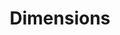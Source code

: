 ---
layout: default
bigquery: https://console.cloud.google.com/bigquery?p=covid-19-dimensions-ai&page=table&d=data&t=publications
contributors: Digital Science, https://www.digital-science.com/
cost: Free for personal, non-commercial use.
description: Dimensions contains more than 100 million publications, ranging from
  articles published in scholarly journals, books and book chapters, to preprints
  and conference proceedings. All publications are contextualized with linked data
  sets, funding, publications, patents, clinical trials, and policy documents. You
  can also view associated categories, funders, institutions, and researcher profiles.
documentation: https://docs.dimensions.ai/bigquery/index.html
last_edit: Mon, 04 Apr 2022 19:04:00 GMT
location: https://www.dimensions.ai/products/free/
maintained_by: Digital Science, https://www.digital-science.com/
schema_fields: '[''address'', ''legal_status'', ''funding_cad'', ''clinical_trial_ids'',
  ''registry'', ''funding_chf'', ''research_org_city_names'', ''research_org_state_names'',
  ''date_online'', ''researcher_ids'', ''eisbn'', ''original_title'', ''investigators'',
  ''isbn'', ''editors'', ''current_assignee_orgs'', ''subtitles'', ''end_date'', ''category_hrcs_hc'',
  ''journal'', ''category_icrp_cso'', ''funder_org_state_codes'', ''repository_url'',
  ''funding_details'', ''funder_orgs'', ''research_orgs'', ''category_for'', ''foa_number'',
  ''pages'', ''associated_publication_id'', ''categories'', ''priority_year'', ''labels'',
  ''legal_events'', ''resulting_publication_doi'', ''email_address'', ''citation_string'',
  ''mesh_terms'', ''interventions'', ''filing_year'', ''type'', ''funding_jpy'', ''types'',
  ''category_uoa'', ''description'', ''open_access_categories_v2'', ''jurisdiction'',
  ''category_rcdc'', ''source_id'', ''altmetrics'', ''cited_by_ids'', ''phase'', ''license'',
  ''acronyms'', ''family_count'', ''linkout'', ''research_org_countries'', ''conference'',
  ''authors'', ''research_org_cities'', ''priority_date'', ''established'', ''family_members_ids'',
  ''category_hrcs_rac'', ''publisher'', ''expiration_date'', ''mesh_headings'', ''funder_org'',
  ''grant_number'', ''associated_publication_doi'', ''original_assignee_orgs'', ''organisation_details'',
  ''funding_amount'', ''supporting_grant_ids'', ''category_bra'', ''journal_lists'',
  ''repository_name'', ''funder_org_acronyms'', ''original_assignee'', ''ipcr'', ''pmcid'',
  ''acknowledgements'', ''year'', ''date_print'', ''gender'', ''funding_currency'',
  ''name'', ''repository_id'', ''external_ids'', ''filing_date'', ''cpc'', ''date_normal'',
  ''metrics'', ''date'', ''start_date'', ''funding_usd'', ''family_id'', ''funder_org_countries'',
  ''reference_ids'', ''book_series_title'', ''pmid'', ''active_years'', ''conditions'',
  ''links'', ''doi'', ''assignee_countries'', ''kind'', ''research_org_country_names'',
  ''acronym'', ''expiration_year'', ''funding_eur'', ''open_access_categories'', ''granted_year'',
  ''parent_id'', ''title'', ''associated_grant_ids'', ''filing_status'', ''publication_ids'',
  ''category_hra'', ''funding_cny'', ''inventor_names'', ''date_modified'', ''funding_nzd'',
  ''language'', ''wikipedia_url'', ''concepts'', ''volume'', ''category_icrp_ct'',
  ''citations_count'', ''proceedings_title'', ''arxiv_id'', ''associated_publication_arxiv_id'',
  ''research_org_state_codes'', ''assignee_orgs'', ''id'', ''publication_date'', ''citations'',
  ''end_year'', ''funding_gbp'', ''status'', ''original_assignee_countries'', ''funder_org_cities'',
  ''aliases'', ''issue'', ''current_assignee'', ''granted_date'', ''associated_publication_pmid'',
  ''brief_title'', ''patent_ids'', ''resulting_publication_ids'', ''publication_year'',
  ''start_year'', ''application_number'', ''book_title'', ''category_sdg'', ''funding_aud'',
  ''embargo_date'', ''original_abstract'', ''date_inserted'', ''date_imported_gbq'',
  ''created_date'', ''funder_countries'', ''relationships'', ''current_assignee_countries'',
  ''abstract'']'
shortname: dimensions
tags:
- scholarly literature
- patents
- funding
- clinical trials
- academic profiles
terms_of_use: 'Use of both the Dimensions COVID-19 dataset and full Dimensions dataset
  are subject to the Dimensions Terms of use: https://www.dimensions.ai/policies-terms-legal '
title: Dimensions
uuid: dcff88bd-fe6b-4fdb-8159-809bf9d7bc1c
---